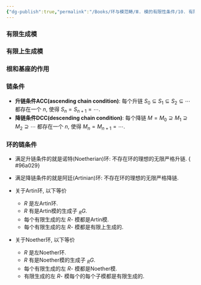 ```yaml
---
{"dg-publish":true,"permalink":"/Books/环与模范畴/Ⅲ. 模的有限性条件/10. 有限生成模和有限上生成模——链条件/","dgPassFrontmatter":true,"created":"2024-07-05T15:52:05.745+08:00","updated":"2024-08-08T19:31:15.508+08:00"}
---
```


### 有限生成模
### 有限上生成模
### 根和基座的作用
### 链条件
+ **升链条件ACC(ascending chain condition)**: 每个升链 $S_0 \subseteq S_1\subseteq S_2\subseteq\cdots$ 都存在一个 $n$, 使得 $S_n=S_{n+1}=\cdots$.
+ **降链条件DCC(descending chain condition)**: 每个降链 $M=M_0 \supseteq M_1\supseteq M_2\supseteq\cdots$ 都存在一个 $n$, 使得 $M_n=M_{n+1}=\cdots$.

### 环的链条件

+ 满足升链条件的就是诺特(Noetherian)环: 不存在环的理想的无限严格升链.
{ #96a029}

+ 满足降链条件的就是阿廷(Artinian)环: 不存在环的理想的无限严格降链.
+ 关于Artin环, 以下等价
	+ $R$ 是左Artin环.
	+ $R$ 有是Artin模的生成子 $_RG$.
	+ 每个有限生成的左 $R$- 模都是Artin模.
	+ 每个有限生成的左 $R$- 模都是有限上生成的.
+ 关于Noether环, 以下等价
	+ $R$ 是左Noether环.
	+ $R$ 有是Noether模的生成子 $_RG$.
	+ 每个有限生成的左 $R$- 模都是Noether模.
	+ 有限生成的左 $R$- 模每个的每个子模都是有限生成的.